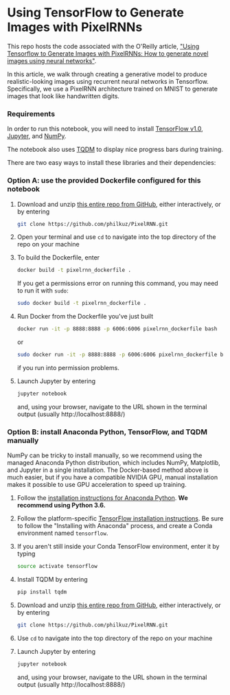 # Using TensorFlow to Generate Images with PixelRNNs

This repo hosts the code associated with the O'Reilly article, ["Using Tensorflow to Generate Images with PixelRNNs: How to generate novel images using neural networks"](https://www.oreilly.com/ideas/using-tensorflow-to-generate-images-with-pixelrnns).

In this article, we walk through creating a generative model to produce realistic-looking images using recurrent neural networks in Tensorflow. Specifically, we use a PixelRNN architecture trained on MNIST to generate images that look like handwritten digits.

### Requirements

In order to run this notebook, you will need to install [TensorFlow v1.0](https://www.tensorflow.org/), [Jupyter](http://jupyter.org/), and [NumPy](http://www.numpy.org/).

The notebook also uses [TQDM](https://pypi.python.org/pypi/tqdm) to display nice progress bars during training.

There are two easy ways to install these libraries and their dependencies:

### Option A: use the provided Dockerfile configured for this notebook

1. Download and unzip [this entire repo from GitHub](https://github.com/philkuz/PixelRNN), either interactively, or by entering
    ```bash
    git clone https://github.com/philkuz/PixelRNN.git
    ```

2. Open your terminal and use `cd` to navigate into the top directory of the repo on your machine

3. To build the Dockerfile, enter
    ```bash
    docker build -t pixelrnn_dockerfile .
    ```
    If you get a permissions error on running this command, you may need to run it with `sudo`:
    ```bash
    sudo docker build -t pixelrnn_dockerfile .
    ```

4. Run Docker from the Dockerfile you've just built
    ```bash
    docker run -it -p 8888:8888 -p 6006:6006 pixelrnn_dockerfile bash
    ```
    or
    ```bash
    sudo docker run -it -p 8888:8888 -p 6006:6006 pixelrnn_dockerfile bash
    ```
    if you run into permission problems.

5. Launch Jupyter by entering
    ```bash
    jupyter notebook
    ```
    and, using your browser, navigate to the URL shown in the terminal output (usually http://localhost:8888/)

### Option B: install Anaconda Python, TensorFlow, and TQDM manually
NumPy can be tricky to install manually, so we recommend using the managed Anaconda Python distribution, which includes NumPy, Matplotlib, and Jupyter in a single installation. The Docker-based method above is much easier, but if you have a compatible NVIDIA GPU, manual installation makes it possible to use GPU acceleration to speed up training.

1. Follow the [installation instructions for Anaconda Python](https://www.continuum.io/downloads). **We recommend using Python 3.6.**

2. Follow the platform-specific [TensorFlow installation instructions](https://www.tensorflow.org/install/). Be sure to follow the "Installing with Anaconda" process, and create a Conda environment named `tensorflow`.

3. If you aren't still inside your Conda TensorFlow environment, enter it by typing
    ```bash
    source activate tensorflow
    ```

4. Install TQDM by entering
    ```bash
    pip install tqdm
    ```

5. Download and unzip [this entire repo from GitHub](https://github.com/Steven-Hewitt/Entailment-with-Tensorflow), either interactively, or by entering
    ```bash
    git clone https://github.com/philkuz/PixelRNN.git
    ```

6. Use `cd` to navigate into the top directory of the repo on your machine

7. Launch Jupyter by entering
    ```bash
    jupyter notebook
    ```
    and, using your browser, navigate to the URL shown in the terminal output (usually http://localhost:8888/)
